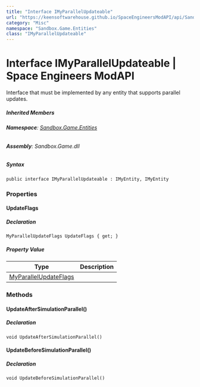 ```yaml
---
title: "Interface IMyParallelUpdateable"
url: "https://keensoftwarehouse.github.io/SpaceEngineersModAPI/api/Sandbox.Game.Entities.IMyParallelUpdateable.html"
category: "Misc"
namespace: "Sandbox.Game.Entities"
class: "IMyParallelUpdateable"
---
```


# Interface IMyParallelUpdateable | Space Engineers ModAPI

Interface that must be implemented by any entity that supports parallel updates.

##### Inherited Members

###### **Namespace**: [Sandbox.Game.Entities](https://keensoftwarehouse.github.io/SpaceEngineersModAPI/api/Sandbox.Game.Entities.html)

###### **Assembly**: Sandbox.Game.dll

##### Syntax

```
public interface IMyParallelUpdateable : IMyEntity, IMyEntity
```

### Properties

#### UpdateFlags

##### Declaration

```
MyParallelUpdateFlags UpdateFlags { get; }
```

##### Property Value

| Type | Description |
| --- | --- |
| [MyParallelUpdateFlags](https://keensoftwarehouse.github.io/SpaceEngineersModAPI/api/Sandbox.Game.Entities.MyParallelUpdateFlags.html) |     |

### Methods

#### UpdateAfterSimulationParallel()

##### Declaration

```
void UpdateAfterSimulationParallel()
```

#### UpdateBeforeSimulationParallel()

##### Declaration

```
void UpdateBeforeSimulationParallel()
```